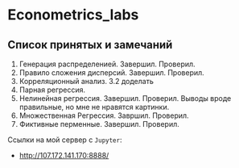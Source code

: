 # Econometrics_labs

## Список принятых и замечаний

1. Генерация распределенией. Завершил. Проверил.
2. Правило сложения дисперсий. Завершил. Проверил.
3. Корреляционный анализ. 3.2 доделать
4. Парная регрессия. 
5. Нелинейная регрессия. Завершил. Проверил. Выводы вроде правильные, но мне не нравятся картинки.
6. Множественная Регрессия. Завршил. Проверил.
7. Фиктивные перменные. Завершил. Проверил.  

Ссылки на мой сервер с `Jupyter`:
- http://107.172.141.170:8888/
